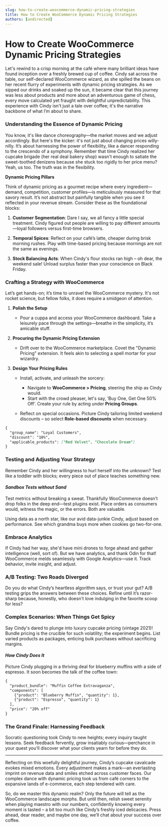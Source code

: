 ```yaml
---
slug: how-to-create-woocommerce-dynamic-pricing-strategies
title: How to Create WooCommerce Dynamic Pricing Strategies
authors: [undirected]
---
```



# How to Create WooCommerce Dynamic Pricing Strategies

Let's rewind to a crisp morning at the café where many brilliant ideas have found inception over a freshly brewed cup of coffee. Cindy sat across the table, our self-declared WooCommerce wizard, as she spilled the beans on her recent flurry of experiments with dynamic pricing strategies. As we sipped our drinks and soaked up the sun, it became clear that this journey was less about products and more about an adventurous game of chess, every move calculated yet fraught with delightful unpredictability. This experience with Cindy isn't just a tale over coffee; it's the narrative backbone of what I’m about to share.

### **Understanding the Essence of Dynamic Pricing**

You know, it's like dance choreography—the market moves and we adjust accordingly. But here's the kicker: it's not just about changing prices willy-nilly. It’s about harnessing the power of flexibility, like a dancer responding to the crescendo of a symphony. Remember that time Cindy realized her cupcake brigade (her real deal bakery shop) wasn't enough to satiate the sweet-toothed denizens because she stuck too rigidly to her price menu? Yeah, us too. The truth was in the flexibility.

**Dynamic Pricing Pillars**

Think of dynamic pricing as a gourmet recipe where every ingredient—demand, competition, customer profiles—is meticulously measured for that savory result. It’s not abstract but painfully tangible when you see it reflected in your revenue stream. Consider these as the foundational blocks:

1. **Customer Segmentation**: Dare I say, we all fancy a little special treatment. Cindy figured out people are willing to pay different amounts—loyal followers versus first-time browsers.

2. **Temporal Spices**: Reflect on your café’s latte, cheaper during brisk morning rushes. Play with time-based pricing because mornings are not the same as evenings.

3. **Stock Balancing Acts**: When Cindy's flour stocks ran high – oh dear, the weekend sale! Unload surplus faster than your conscience on Black Friday.

### **Crafting a Strategy with WooCommerce**

Let’s get hands-on; it’s time to unravel the WooCommerce mystery. It's not rocket science, but fellow folks, it does require a smidgeon of attention.

1. **Polish the Setup**

   - Pour a cuppa and access your WooCommerce dashboard. Take a leisurely pace through the settings—breathe in the simplicity, it’s amicable stuff.
  
2. **Procuring the Dynamic Pricing Extension**

   - Drift over to the WooCommerce marketplace. Covet the "Dynamic Pricing" extension. It feels akin to selecting a spell mortar for your wizardry.

3. **Design Your Pricing Rules**

   - Install, activate, and unleash the sorcery:
     - Navigate to **WooCommerce > Pricing**, steering the ship as Cindy would.
     - Start with the crowd pleaser, let's say, ‘Buy One, Get One 50% Off’. Create your rule by acting under **Pricing Groups**.

   - Reflect on special occasions. Picture Cindy tailoring limited weekend discounts – so select **Role-based discounts** when necessary.

```markdown
{
  "group_name": "Loyal Customers",
  "discount": "10%",
  "applicable_products": ["Red Velvet", "Chocolate Dream"]
}
```

### **Testing and Adjusting Your Strategy**

Remember Cindy and her willingness to hurl herself into the unknown? Test like a toddler with blocks; every piece out of place teaches something new.

#### ***Sandbox Tests without Sand***

Test metrics without breaking a sweat. Thankfully WooCommerce doesn't drop folks in the deep end—test plugins exist. Place orders as consumers would, witness the magic, or the errors. Both are valuable.

Using data as a north star, like our avid data-junkie Cindy, adjust based on performance. See which grandma buys more when cookies go two-for-one.

### **Embrace Analytics**

If Cindy had her way, she'd have mini drones to forge ahead and gather intelligence (well, sort of). But we have analytics, and thank Odin for that! WooCommerce melds seamlessly with Google Analytics—use it. Track behavior, invite insight, and adjust.

### **A/B Testing: Two Roads Diverged**

Do you do what Cindy’s heartless algorithm says, or trust your gut? A/B testing grips the answers between these choices. Refine until it’s razor-sharp because, honestly, who doesn't love indulging in the favorite scoop for less?

### **Complex Scenarios: When Things Get Spicy**

Say Cindy's dared to plunge into luxury cupcake pricing (vintage 2021)! Bundle pricing is the crucible for such volatility; the experiment begins. List varied products as packages, enticing bulk purchases without sacrificing margins.

#### ***How Cindy Does It***

Picture Cindy plugging in a thriving deal for blueberry muffins with a side of espresso. It soon becomes the talk of the coffee town:

```markdown
{
  "product_bundle": "Muffin Coffee Extravaganza",
  "components": [
    {"product": "Blueberry Muffin", "quantity": 1},
    {"product": "Espresso", "quantity": 1}
  ],
  "price": "20% off"
}
```

### **The Grand Finale: Harnessing Feedback**

Socratic questioning took Cindy to new heights; every inquiry taught lessons. Seek feedback fervently, grow insatiably curious—perchance in your quest you'll discover what your clients yearn for before they do.  

---

Reflecting on this woefully delightful journey, Cindy’s cupcake cavalcade evokes mixed emotions. Every adjustment makes a mark—an everlasting imprint on revenue data and smiles etched across customer faces. Our complex dance with dynamic pricing took us from café corners to the expansive lands of e-commerce, each step tendered with care.

So, do we master this dynamic realm? Only the future will tell as the WooCommerce landscape morphs. But until then, relish sweet serenity when playing maestro with our numbers, confidently knowing every moment is tasted – a bit too much like Cindy’s freshly iced delicacies. Press ahead, dear reader, and maybe one day, we’ll chat about your success over coffee.